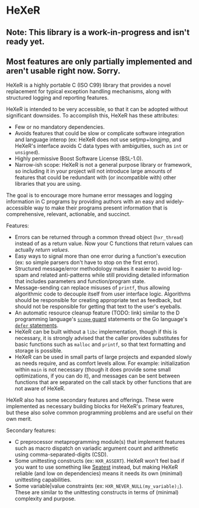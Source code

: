 HeXeR
=====

## Note: This library is a work-in-progress and isn't ready yet.
## Most features are only partially implemented and aren't usable right now. Sorry.

HeXeR is a highly portable C (ISO C99) library that provides a novel replacement
for typical exception handling mechanisms, along with structured logging and
reporting features.

HeXeR is intended to be very accessible, so that it can be adopted without
significant downsides. To accomplish this, HeXeR has these attributes:
* Few or no mandatory dependencies.
* Avoids features that could be slow or complicate software integration and
    language interop (ex: HeXeR does not use setjmp+longjmp, and HeXeR's
    interface avoids C data types with ambiguities, such as `int` or `unsigned`).
* Highly permissive Boost Software License (BSL-1.0).
* Narrow-ish scope: HeXeR is not a general purpose library or framework, so
    including it in your project will not introduce large amounts of features
    that could be redundant with (or incompatible with) other libraries that
    you are using.

The goal is to encourage more humane error messages and logging information
in C programs by providing authors with an easy and widely-accessible way
to make their programs present information that is comprehensive, relevant,
actionable, and succinct.

Features:
* Errors can be returned through a common thread object (`hxr_thread`)
    instead of as a return value. Now your C functions that return values
    can actually *return values*.
* Easy ways to signal more than one error during a function's execution
    (ex: so simple parsers don't have to stop on the first error).
* Structured message/error methodology makes it easier to avoid log-spam
    and related anti-patterns while still providing detailed information
    that includes parameters and function/program state.
* Message-sending can replace misuses of `printf`, thus allowing algorithmic
    code to decouple itself from user interface logic. Algorithms should be
    responsible for creating appropriate text as feedback, but should not be
    responsible for getting that text to the user's eyeballs.
* An automatic resource cleanup feature (TODO: link) similar to the
    D programming language's [`scope` guard](https://tour.dlang.org/tour/en/gems/scope-guards)
    statements  or the Go language's [`defer` statements](https://gobyexample.com/defer).
* HeXeR can be built without a `libc` implementation, though if this is necessary,
    it is strongly advised that the caller provides substitutes for
    basic functions such as `malloc` and `printf`, so that text formatting
    and storage is possible.
* HeXeR can be used in small parts of large projects and expanded slowly as
    needs require, and as comfort levels allow. For example: initialization
    within `main` is not necessary (though it does provide some small
    optimizations, if you can do it), and messages can be sent between
    functions that are separated on the call stack by other functions that
    are not aware of HeXeR.

HeXeR also has some secondary features and offerings. These were implemented
as necessary building blocks for HeXeR's primary features, but these also
solve common programming problems and are useful on their own merit.

Secondary features:
* C preprocessor metaprogramming module(s) that implement features such as
    macro dispatch on variadic argument count and arithmetic using
    comma-separated-digits (CSD).
* Some unittesting constructs (ex: `HXR_ASSERT`). HeXeR won't feel bad if
    you want to use something like [Seatest](https://github.com/keithn/seatest)
    instead, but making HeXeR reliable (and low on dependencies) means it needs
    its own (minimal) unittesting capabilities.
* Some variable|value constraints (ex: `HXR_NEVER_NULL(my_variable);`).
    These are similar to the unittesting constructs in terms of (minimal)
    complexity and purpose.
